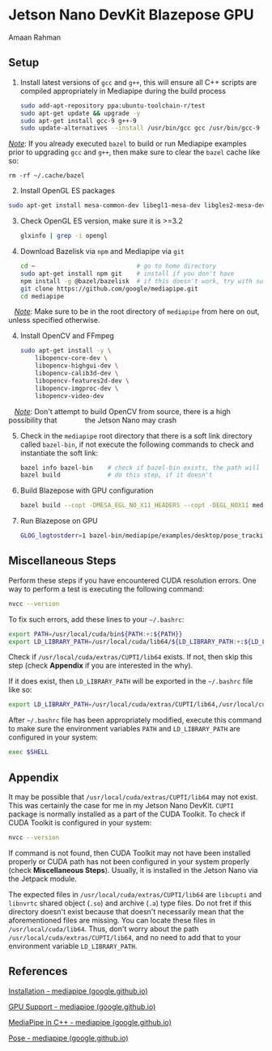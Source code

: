 # Jetson Nano DevKit Blazepose GPU

Amaan Rahman 



## Setup

1. Install latest versions of `gcc` and `g++`, this will ensure all C++ scripts are compiled appropriately in Mediapipe during the build process
   
   ```bash
   sudo add-apt-repository ppa:ubuntu-toolchain-r/test
   sudo apt-get update && upgrade -y
   sudo apt-get install gcc-9 g++-9
   sudo update-alternatives --install /usr/bin/gcc gcc /usr/bin/gcc-9 60 --slave /usr/bin/g++ g++ /usr/bin/g++-9
   
   ```
<u><em>Note</em></u>: If you already executed `bazel` to build or run Mediapipe examples prior to upgrading `gcc` and `g++`, then make sure to clear the `bazel` cache like so: 
   ```
   rm -rf ~/.cache/bazel
   ```
2.  Install OpenGL ES packages
   
   ```bash
   sudo apt-get install mesa-common-dev libegl1-mesa-dev libgles2-mesa-dev mesa-utils
   ```

3. Check OpenGL ES version, make sure it is >=3.2
   
   ```bash
   glxinfo | grep -i opengl
   ```

4. Download Bazelisk via `npm` and Mediapipe via `git` 
   
   ```bash
   cd ~                            # go to home directory
   sudo apt-get install npm git    # install if you don't have
   npm install -g @bazel/bazelisk  # if this doesn't work, try with sudo
   git clone https://github.com/google/mediapipe.git
   cd mediapipe
   ```

   <u><em>Note</em></u>: Make sure to be in the root directory of `mediapipe` from here on out, unless specified otherwise.

4. Install OpenCV and FFmpeg 
   
   ```bash
   sudo apt-get install -y \
       libopencv-core-dev \
       libopencv-highgui-dev \
       libopencv-calib3d-dev \
       libopencv-features2d-dev \
       libopencv-imgproc-dev \
       libopencv-video-dev
   ```

   <u>*Note*</u>: Don't attempt to build OpenCV from source, there is a high possibility that                   the Jetson Nano may crash

5. Check in the `mediapipe` root directory that there is a soft link directory called `bazel-bin`, if not execute the following commands to check and instantiate the soft link: 
   
   ```bash
   bazel info bazel-bin    # check if bazel-bin exists, the path will be printed
   bazel build             # do this step, if it doesn't
   ```

6. Build Blazepose with GPU configuration
   
   ```bash
   bazel build --copt -DMESA_EGL_NO_X11_HEADERS --copt -DEGL_NOX11 mediapipe/examples/desktop/pose_tracking:pose_tracking_gpu
   ```

7. Run Blazepose on GPU
   
   ```bash
   GLOG_logtostderr=1 bazel-bin/mediapipe/examples/desktop/pose_tracking/pose_tracking_gpu --calculator_graph_config_file=mediapipe/graphs/pose_tracking/pose_tracking_gpus.pbtxt
   ```

## Miscellaneous Steps

Perform these steps if you have encountered CUDA resolution errors. One way to perform a test is executing the following command: 

```bash
nvcc --version
```

To fix such errors, add these lines to your `~/.bashrc`:

```bash
export PATH=/usr/local/cuda/bin${PATH:+:${PATH}}
export LD_LIBRARY_PATH=/usr/local/cuda/lib64/${LD_LIBRARY_PATH:+:${LD_LIBRARY_PATH}}
```

Check if `/usr/local/cuda/extras/CUPTI/lib64` exists. If not, then skip this step (check **Appendix** if you are interested in the why). 

If it does exist, then `LD_LIBRARY_PATH` will be exported in the `~/.bashrc` file like so:

```bash
export LD_LIBRARY_PATH=/usr/local/cuda/extras/CUPTI/lib64,/usr/local/cuda-10.1/lib64${LD_LIBRARY_PATH:+:${LD_LIBRARY_PATH}}
```

After `~/.bashrc` file has been appropriately modified, execute this command to make sure the environment variables `PATH` and `LD_LIBRARY_PATH` are configured in your system:

```bash
exec $SHELL
```

## Appendix

It may be possible that `/usr/local/cuda/extras/CUPTI/lib64` may not exist. This was certainly the case for me in my Jetson Nano DevKit. `CUPTI` package is normally installed as a part of the CUDA Toolkit. To check if CUDA Toolkit is configured in your system:

```bash
nvcc --version
```

If command is not found, then CUDA Toolkit may not have been installed properly or CUDA path has not been configured in your system properly (check **Miscellaneous Steps**). Usually, it is installed in the Jetson Nano via the Jetpack module. 

The expected files in `/usr/local/cuda/extras/CUPTI/lib64` are `libcupti` and `libnvrtc` shared object (`.so`) and archive (`.a`) type files. Do not fret if this directory doesn't exist because that doesn't necessarily mean that the aforementioned files are missing. You can locate these files in `/usr/local/cuda/lib64`. Thus, don't worry about the path `/usr/local/cuda/extras/CUPTI/lib64`, and no need to add that to your environment variable `LD_LIBRARY_PATH`. 

## References

[Installation - mediapipe (google.github.io)](https://google.github.io/mediapipe/getting_started/install.html)

[GPU Support - mediapipe (google.github.io)](https://google.github.io/mediapipe/getting_started/gpu_support.html)

[MediaPipe in C++ - mediapipe (google.github.io)](https://google.github.io/mediapipe/getting_started/cpp.html)

[Pose - mediapipe (google.github.io)](https://google.github.io/mediapipe/solutions/pose.html#desktop)


